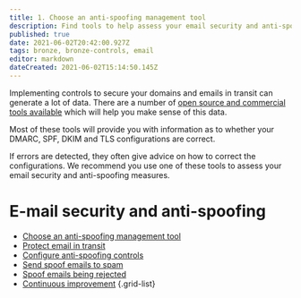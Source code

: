 ```yaml
---
title: 1. Choose an anti-spoofing management tool
description: Find tools to help assess your email security and anti-spoofing measures.
published: true
date: 2021-06-02T20:42:00.927Z
tags: bronze, bronze-controls, email
editor: markdown
dateCreated: 2021-06-02T15:14:50.145Z
---
```


Implementing controls to secure your domains and emails in transit can generate a lot of data. There are a number of [open source and commercial tools available](https://dmarc.org/resources/products-and-services/) which will help you make sense of this data.

Most of these tools will provide you with information as to whether your DMARC, SPF, DKIM and TLS configurations are correct.

If errors are detected, they often give advice on how to correct the configurations. We recommend you use one of these tools to assess your email security and anti-spoofing measures.

# E-mail security and anti-spoofing

- [Choose an anti-spoofing management tool](/bronze-controls/email-security-and-anti-spoofing/choose-anti-spoofing-management-tool)
- [Protect email in transit](/bronze-controls/email-security-and-anti-spoofing/protect-email-in-transit)
- [Configure anti-spoofing controls](/bronze-controls/email-security-and-anti-spoofing/configure-anti-spoofing-controls-)
- [Send spoof emails to spam](/bronze-controls/email-security-and-anti-spoofing/mark-spoof-emails-as-spam)
- [Spoof emails being rejected](/bronze-controls/email-security-and-anti-spoofing/reject-spoof-emails)
- [Continuous improvement](/bronze-controls/email-security-and-anti-spoofing/continuous-improvement)
{.grid-list}